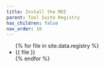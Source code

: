 ```yaml
---
title: Install the MDI
parent: Tool Suite Registry
has_children: false
nav_order: 10
---
```


<ul>
  {% for file in site.data.registry %}
    <li>{{ file }}</li>
  {% endfor %}
</ul>
